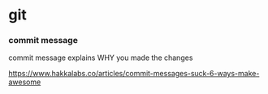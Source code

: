 git
===

### commit message

commit message explains WHY you made the changes

https://www.hakkalabs.co/articles/commit-messages-suck-6-ways-make-awesome
